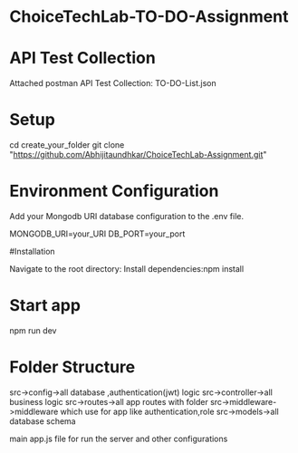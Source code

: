 # ChoiceTechLab-TO-DO-Assignment

# API Test Collection

Attached postman API Test Collection: TO-DO-List.json

# Setup

cd create_your_folder
git clone "https://github.com/Abhijitaundhkar/ChoiceTechLab-Assignment.git"

# Environment Configuration

Add your Mongodb URI database configuration to the .env file.

MONGODB_URI=your_URI
DB_PORT=your_port

#Installation

Navigate to the root directory:
Install dependencies:npm install

# Start app

npm run dev

# Folder Structure

src->config->all database ,authentication(jwt) logic
src->controller->all business logic
src->routes->all app routes with folder
src->middleware->middleware which use for app like authentication,role
src->models->all database schema

main app.js file for run the server and other configurations

